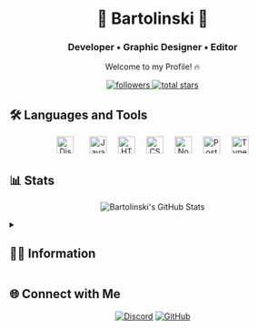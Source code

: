 <h1 align="center">💙 Bartolinski 💙</h1>
<h3 align="center">Developer • Graphic Designer • Editor</h3>

<p align="center">Welcome to my Profile! 🔥</p>

<p align="center">
  <a href="https://github.com/Bartolinski4?tab=followers">
    <img alt="followers" title="Follow me on Github" src="https://custom-icon-badges.demolab.com/github/followers/Bartolinski4?color=236ad3&labelColor=1155ba&style=for-the-badge&logo=person-add&label=Follow&logoColor=white"/>
  </a>
  <a href="https://github.com/Bartolinski4?tab=repositories&sort=stargazers">
    <img alt="total stars" title="Total stars on GitHub" src="https://custom-icon-badges.demolab.com/github/stars/Bartolinski4?color=55960c&style=for-the-badge&labelColor=488207&logo=star"/>
  </a>
</p>

## 🛠 Languages and Tools
<div align="center">
  <img src="https://cdn.jsdelivr.net/gh/devicons/devicon/icons/discordjs/discordjs-original.svg" height="30" alt="Discord.js logo" />
  <img width="20" />
  <img src="https://cdn.jsdelivr.net/gh/devicons/devicon/icons/javascript/javascript-original.svg" height="30" alt="JavaScript logo" />
  <img width="12" />
  <img src="https://cdn.jsdelivr.net/gh/devicons/devicon/icons/html5/html5-original.svg" height="30" alt="HTML5 logo" />
  <img width="12" />
  <img src="https://cdn.jsdelivr.net/gh/devicons/devicon/icons/css3/css3-original.svg" height="30" alt="CSS3 logo" />
  <img width="12" />
  <img src="https://cdn.jsdelivr.net/gh/devicons/devicon/icons/nodejs/nodejs-original.svg" height="30" alt="Node.js logo" />
  <img width="12" />
  <img src="https://cdn.jsdelivr.net/gh/devicons/devicon/icons/postgresql/postgresql-original.svg" height="30" alt="PostgreSQL logo" />
  <img width="12" />
  <img src="https://cdn.jsdelivr.net/gh/devicons/devicon/icons/typescript/typescript-original.svg" height="30" alt="TypeScript logo" />
</div>

## 📊 Stats

<p align="center">
  <img src="https://github-readme-stats.vercel.app/api?username=Bartolinski4&show_icons=true&theme=radical&cacheSeconds=3600"
    alt="Bartolinski's GitHub Stats" />
</p>

<details>
  <summary><h2>👨‍💻 Information</h2></summary>
  <p align="center">
SOON
  </p>
</details>


## 🌐 Connect with Me
<p align="center">
  <a href="https://discord.com/users/717048566396354582"><img src="https://img.shields.io/badge/Discord-Bartolinski-7289DA?logo=discord&logoColor=white" alt="Discord"></a>
  <a href="https://github.com/Bartolinski4"><img src="https://img.shields.io/badge/GitHub-Bartolinski4-333?logo=github&logoColor=white" alt="GitHub"></a>
</p>
